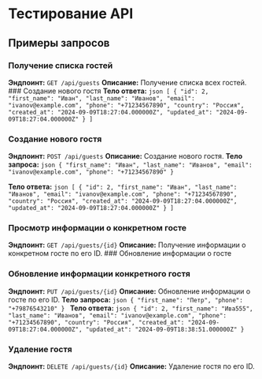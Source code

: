 # Тестирование API

## Примеры запросов

### Получение списка гостей

**Эндпоинт:** `GET /api/guests`
**Описание:** Получение списка всех гостей. ### Создание нового гостя
**Тело ответа:** `json [
  {
    "id": 2,
    "first_name": "Иван",
    "last_name": "Иванов",
    "email": "ivanov@example.com",
    "phone": "+71234567890",
    "country": "Россия",
    "created_at": "2024-09-09T18:27:04.000000Z",
    "updated_at": "2024-09-09T18:27:04.000000Z"
  }
] `

### Создание нового гостя

**Эндпоинт:** `POST /api/guests`
**Описание:** Создание нового гостя.
**Тело запроса:** `json { "first_name": "Иван", "last_name": "Иванов", "email": "ivanov@example.com", "phone": "+71234567890" } `

**Тело ответа:** `json [
  {
    "id": 2,
    "first_name": "Иван",
    "last_name": "Иванов",
    "email": "ivanov@example.com",
    "phone": "+71234567890",
    "country": "Россия",
    "created_at": "2024-09-09T18:27:04.000000Z",
    "updated_at": "2024-09-09T18:27:04.000000Z"
  }
] `

### Просмотр информации о конкретном госте

**Эндпоинт:** `GET /api/guests/{id}`
**Описание:** Получение информации о конкретном госте по его ID. ### Обновление информации о госте

### Обновление информации конкретного гостя

**Эндпоинт:** `PUT /api/guests/{id}`
**Описание:** Обновление информации о госте по его ID.
**Тело запроса:** `json { "first_name": "Петр", "phone": "+79876543210" } `
**Тело ответа:** `json
{
"id": 2,
"first_name": "Ива555",
"last_name": "Иванов",
"email": "ivanov@example.com",
"phone": "+71234567890",
"country": "Россия",
"created_at": "2024-09-09T18:27:04.000000Z",
"updated_at": "2024-09-09T18:38:51.000000Z"
}`

### Удаление гостя

**Эндпоинт:** `DELETE /api/guests/{id}`
**Описание:** Удаление гостя по его ID.
